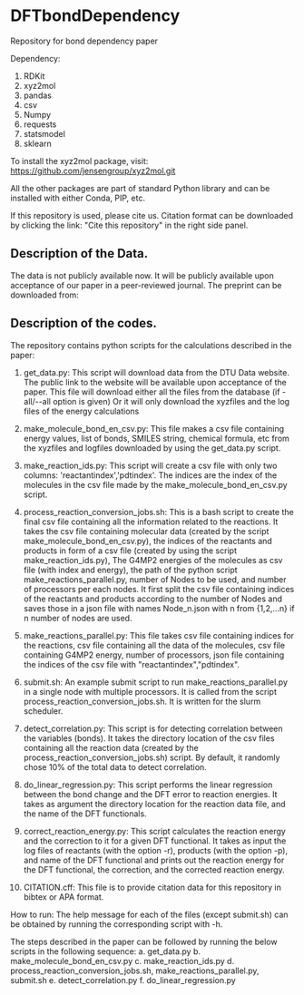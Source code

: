 # DFTbondDependency
Repository for bond dependency paper

Dependency:
1) RDKit
2) xyz2mol
3) pandas
4) csv
5) Numpy
6) requests
7) statsmodel
8) sklearn

To install the xyz2mol package, visit: https://github.com/jensengroup/xyz2mol.git

All the other packages are part of standard Python library and can be installed with either Conda, PIP, etc.

If this repository is used, please cite us. Citation format can be downloaded by clicking the link: 
"Cite this repository" in the right side panel.

## Description of the Data.
The data is not publicly available now. It will be publicly available upon acceptance of our paper in a peer-reviewed journal. The preprint can be downloaded from: <link>

## Description of the codes.
The repository contains python scripts for the calculations described in the paper: <link after submission>
1) get_data.py: This script will download data from the DTU Data website. The public link to the website
will be available upon acceptance of the paper. This file will download either all the files from the 
database (if -all/--all option is given) Or it will only download the xyzfiles and the log files of the
energy calculations

2) make_molecule_bond_en_csv.py: This file makes a csv file containing energy values, list of bonds, SMILES
string, chemical formula, etc from the xyzfiles and logfiles downloaded by using the get_data.py script.

3) make_reaction_ids.py: This script will create a csv file with only two columns: 'reactantindex','pdtindex'.
The indices are the index of the molecules in the csv file made by the make_molecule_bond_en_csv.py script.

4) process_reaction_conversion_jobs.sh: This is a bash script to create the final csv file containing
all the information related to the reactions. It takes the csv file containing molecular data (created by the
script make_molecule_bond_en_csv.py), the indices of the reactants and products in form of a csv file
(created by using the script make_reaction_ids.py), The G4MP2 energies of the molecules as csv file (with
index and energy), the path of the python script make_reactions_parallel.py, number of Nodes to be used,
and number of processors per each nodes.
It first split the csv file containing indices of the reactants and products according to the number of Nodes
and saves those in a json file with names Node_n.json with n from {1,2,...n} if n number of nodes are used.

5) make_reactions_parallel.py: This file takes csv file containing indices for the reactions, csv file containing
all the data of the molecules, csv file containing G4MP2 energy, number of processors, json file
containing the indices of the csv file with "reactantindex","pdtindex".

6) submit.sh: An example submit script to run make_reactions_parallel.py in a single node with multiple processors.
It is called from the script process_reaction_conversion_jobs.sh. It is written for the slurm scheduler.

7) detect_correlation.py: This script is for detecting correlation between the variables (bonds). It takes
the directory location of the csv files containing all the reaction data (created by the process_reaction_conversion_jobs.sh)
script. By default, it randomly chose 10% of the total data to detect correlation.

8) do_linear_regression.py: This script performs the linear regression between the bond change and the DFT error to
reaction energies. It takes as argument the directory location for the reaction data file, and the name of the DFT
functionals.

9) correct_reaction_energy.py: This script calculates the reaction energy and the correction to it for a given DFT functional.
It takes as input the log files of reactants (with the option -r), products (with the option -p), and name of the
DFT functional and prints out the reaction energy for the DFT functional, the correction, and the corrected reaction energy.

10) CITATION.cff: This file is to provide citation data for this repository in bibtex or APA format.

How to run:
The help message for each of the files (except submit.sh) can be obtained by running the corresponding
script with -h.


The steps described in the paper can be followed by running the below scripts in the following sequence: 
a. get_data.py
b. make_molecule_bond_en_csv.py
c. make_reaction_ids.py
d. process_reaction_conversion_jobs.sh, make_reactions_parallel.py, submit.sh
e. detect_correlation.py
f. do_linear_regression.py
